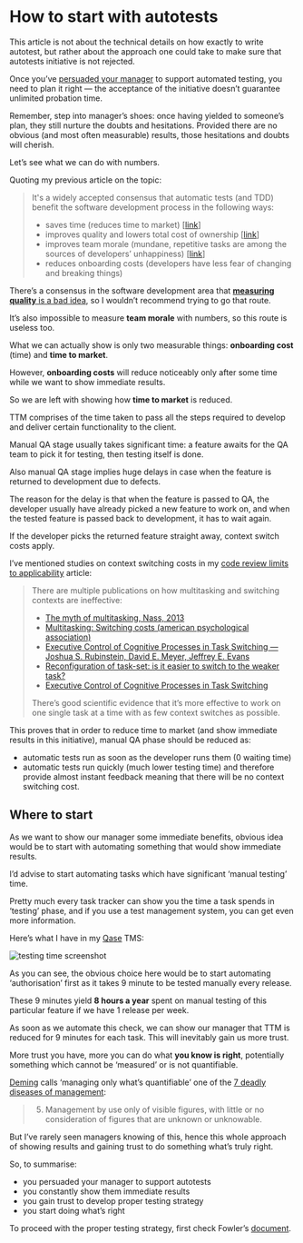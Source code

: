 # How to start with autotests

This article is not about the technical details on how exactly to write autotest, but rather about the approach one could take to make sure that autotests initiative is not rejected.

Once you’ve [persuaded your manager](tests-persuasion.md) to support automated testing, you need to plan it right — the acceptance of the initiative doesn’t guarantee unlimited probation time.

Remember, step into manager’s shoes: once having yielded to someone’s plan, they still nurture the doubts and hesitations. Provided there are no obvious (and most often measurable) results, those hesitations and doubts will cherish.

Let’s see what we can do with numbers.

Quoting my previous article on the topic:

> It's a widely accepted consensus that automatic tests (and TDD) benefit the software development process in the following ways:
>
> - saves time (reduces time to market) [[link](https://www.techwell.com/sites/default/files/articles/XDD6027filelistfilename1_0.pdf)]
> - improves quality and lowers total cost of ownership [[link](https://martinfowler.com/articles/is-quality-worth-cost.html)]
> - improves team morale (mundane, repetitive tasks are among the sources of developers’ unhappiness) [[link](https://github.com/sharovatov/teamlead/blob/master/articles/happiness.md)]
> - reduces onboarding costs (developers have less fear of changing and breaking things)

There’s a consensus in the software development area that [**measuring quality** is a bad idea](https://www.satisfice.com/blog/archives/487091), so I wouldn’t recommend trying to go that route.

It’s also impossible to measure **team morale** with numbers, so this route is useless too.

What we can actually show is only two measurable things: **onboarding cost** (time) and **time to market**.

However, **onboarding costs** will reduce noticeably only after some time while we want to show immediate results.

So we are left with showing how **time to market** is reduced.

TTM comprises of the time taken to pass all the steps required to develop and deliver certain functionality to the client.

Manual QA stage usually takes significant time: a feature awaits for the QA team to pick it for testing, then testing itself is done.

Also manual QA stage implies huge delays in case when the feature is returned to development due to defects.

The reason for the delay is that when the feature is passed to QA, the developer usually have already picked a new feature to work on, and when the tested feature is passed back to development, it has to wait again.

If the developer picks the returned feature straight away, context switch costs apply.

I’ve mentioned studies on context switching costs in my [code review limits to applicability](https://hackernoon.com/code-review-its-bad-expensive-and-ineffective-in-most-cases) article:

> There are multiple publications on how multitasking and switching contexts are ineffective:
>
> - [The myth of multitasking, Nass, 2013](https://www.npr.org/2013/05/10/182861382/the-myth-of-multitasking)
> - [Multitasking: Switching costs (american psychological association)](https://www.apa.org/research/action/multitask)
> - [Executive Control of Cognitive Processes in Task Switching — Joshua S. Rubinstein, David E. Meyer, Jeffrey E. Evans](https://www.apa.org/pubs/journals/releases/xhp274763.pdf)
> - [Reconfiguration of task-set: is it easier to switch to the weaker task?](https://pubmed.ncbi.nlm.nih.gov/11004879/)
> - [Executive Control of Cognitive Processes in Task Switching](https://www.apa.org/pubs/journals/releases/xhp274763.pdf)
>
> There’s good scientific evidence that it’s more effective to work on one single task at a time with as few context switches as possible.

This proves that in order to reduce time to market (and show immediate results in this initiative),  manual QA phase should be reduced as:
- automatic tests run as soon as the developer runs them (0 waiting time)
- automatic tests run quickly (much lower testing time) and therefore provide almost instant feedback meaning that there will be no context switching cost.

## Where to start

As we want to show our manager some immediate benefits, obvious idea would be to start with automating something that would show immediate results.

I’d advise to start automating tasks which have significant ‘manual testing’ time.

Pretty much every task tracker can show you the time a task spends in ‘testing’ phase, and if you use a test management system, you can get even more information.

Here’s what I have in my [Qase](https://qase.io) TMS:

![testing time screenshot](https://github.com/sharovatov/teamlead/blob/master/articles/testing-time.PNG?raw=true)

As you can see, the obvious choice here would be to start automating ‘authorisation’ first as it takes 9 minute to be tested manually every release.

These 9 minutes yield **8 hours a year** spent on manual testing of this particular feature if we have 1 release per week.

As soon as we automate this check, we can show our manager that TTM is reduced for 9 minutes for each task. This will inevitably gain us more trust.

More trust you have, more you can do what **you know is right**, potentially something which cannot be ‘measured’ or is not quantifiable.

[Deming](https://en.wikipedia.org/wiki/W._Edwards_Deming) calls ‘managing only what’s quantifiable’ one of the [7 deadly diseases of management](https://deming.org/explore/seven-deadly-diseases/):

> 5. Management by use only of visible figures, with little or no consideration of figures that are unknown or unknowable.

But I’ve rarely seen managers knowing of this, hence this whole approach of showing results and gaining trust to do something what’s truly right.

So, to summarise:
- you persuaded your manager to support autotests
- you constantly show them immediate results
- you gain trust to develop proper testing strategy
- you start doing what’s right

To proceed with the proper testing strategy, first check Fowler’s [document](https://martinfowler.com/articles/practical-test-pyramid.html).


